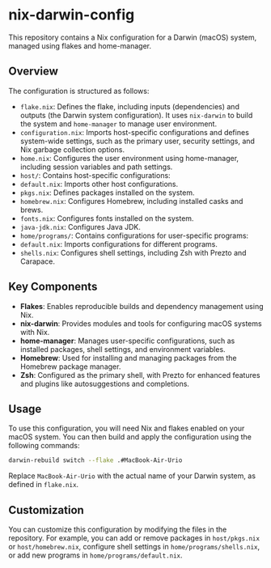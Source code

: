 # nix-darwin-config
 

 This repository contains a Nix configuration for a Darwin (macOS) system, managed using flakes and home-manager.
 

 ## Overview
 

 The configuration is structured as follows:
 

 -   `flake.nix`: Defines the flake, including inputs (dependencies) and outputs (the Darwin system configuration). It uses `nix-darwin` to build the system and `home-manager` to manage user environment.
 -   `configuration.nix`: Imports host-specific configurations and defines system-wide settings, such as the primary user, security settings, and Nix garbage collection options.
 -   `home.nix`: Configures the user environment using home-manager, including session variables and path settings.
 -   `host/`: Contains host-specific configurations:
  -   `default.nix`: Imports other host configurations.
  -   `pkgs.nix`: Defines packages installed on the system.
  -   `homebrew.nix`: Configures Homebrew, including installed casks and brews.
  -   `fonts.nix`: Configures fonts installed on the system.
  -   `java-jdk.nix`: Configures Java JDK.
 -   `home/programs/`: Contains configurations for user-specific programs:
  -   `default.nix`: Imports configurations for different programs.
  -   `shells.nix`: Configures shell settings, including Zsh with Prezto and Carapace.
 

 ## Key Components
 

 -   **Flakes**: Enables reproducible builds and dependency management using Nix.
 -   **nix-darwin**: Provides modules and tools for configuring macOS systems with Nix.
 -   **home-manager**: Manages user-specific configurations, such as installed packages, shell settings, and environment variables.
 -   **Homebrew**: Used for installing and managing packages from the Homebrew package manager.
 -   **Zsh**: Configured as the primary shell, with Prezto for enhanced features and plugins like autosuggestions and completions.
 

 ## Usage
 

 To use this configuration, you will need Nix and flakes enabled on your macOS system. You can then build and apply the configuration using the following commands:
 

 ```bash
 darwin-rebuild switch --flake .#MacBook-Air-Urio
 ```
 

 Replace `MacBook-Air-Urio` with the actual name of your Darwin system, as defined in `flake.nix`.
 

 ## Customization
 

 You can customize this configuration by modifying the files in the repository. For example, you can add or remove packages in `host/pkgs.nix` or `host/homebrew.nix`, configure shell settings in `home/programs/shells.nix`, or add new programs in `home/programs/default.nix`.
